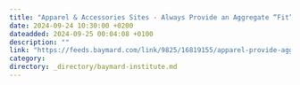 ```yaml
---
title: "Apparel & Accessories Sites - Always Provide an Aggregate “Fit” Subscore in the Reviews (33% Don’t)"
date: 2024-09-24 10:30:00 +0200
dateadded: 2024-09-25 00:04:08 +0100
description: ""
link: "https://feeds.baymard.com/link/9825/16819155/apparel-provide-aggregate-fit-subscore-in-reviews"
category:
directory: _directory/baymard-institute.md
---
```

